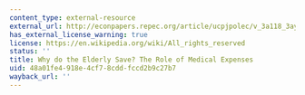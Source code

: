 ```yaml
---
content_type: external-resource
external_url: http://econpapers.repec.org/article/ucpjpolec/v_3a118_3ay_3a2010_3ai_3a1_3ap_3a39-75.htm
has_external_license_warning: true
license: https://en.wikipedia.org/wiki/All_rights_reserved
status: ''
title: Why do the Elderly Save? The Role of Medical Expenses
uid: 48a01fe4-918e-4cf7-8cdd-fccd2b9c27b7
wayback_url: ''
---
```

